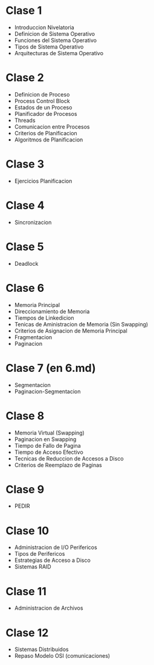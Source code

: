 # Clase 1

* Introduccion Nivelatoria
* Definicion de Sistema Operativo
* Funciones del Sistema Operativo
* Tipos de Sistema Operativo
* Arquitecturas de Sistema Operativo

# Clase 2

* Definicion de Proceso
* Process Control Block
* Estados de un Proceso
* Planificador de Procesos
* Threads
* Comunicacion entre Procesos
* Criterios de Planificacion
* Algoritmos de Planificacion

# Clase 3

* Ejercicios Planificacion

# Clase 4

* Sincronizacion

# Clase 5

* Deadlock

# Clase 6

* Memoria Principal
* Direccionamiento de Memoria
* Tiempos de Linkedicion
* Tenicas de Aministracion de Memoria (Sin Swapping)
* Criterios de Asignacion de Memoria Principal
* Fragmentacion
* Paginacion

# Clase 7 (en 6.md)

* Segmentacion
* Paginacion-Segmentacion

# Clase 8

* Memoria Virtual (Swapping)
* Paginacion en Swapping
* Tiempo de Fallo de Pagina
* Tiempo de Acceso Efectivo
* Tecnicas de Reduccion de Accesos a Disco
* Criterios de Reemplazo de Paginas

# Clase 9

* PEDIR

# Clase 10

* Administracion de I/O Perifericos
* Tipos de Perifericos
* Estrategias de Acceso a Disco
* Sistemas RAID

# Clase 11

* Administracion de Archivos

# Clase 12

* Sistemas Distribuidos
* Repaso Modelo OSI (comunicaciones)
